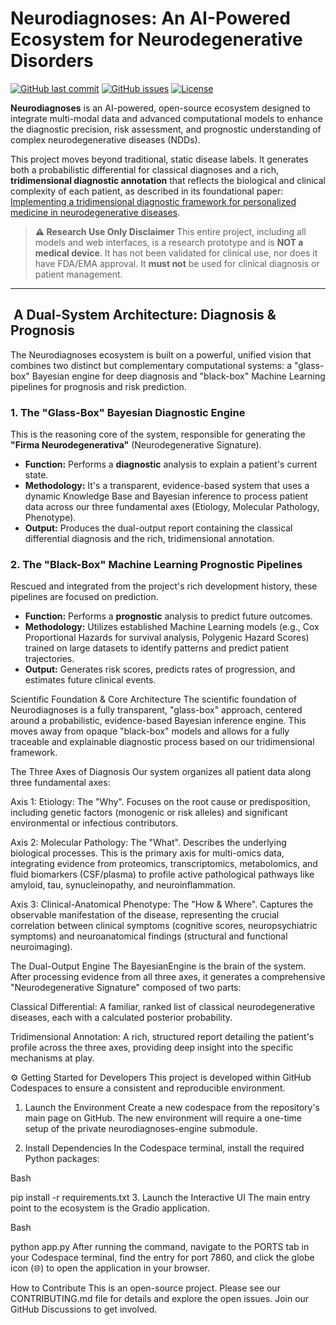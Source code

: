 # Neurodiagnoses: An AI-Powered Ecosystem for Neurodegenerative Disorders

[![GitHub last commit](https://img.shields.io/github/last-commit/Fundacion-de-Neurociencias/neurodiagnoses)](https://github.com/Fundacion-de-Neurociencias/neurodiagnoses/commits/main)
[![GitHub issues](https://img.shields.io/github/issues/Fundacion-de-Neurociencias/neurodiagnoses)](https://github.com/Fundacion-de-Neurociencias/neurodiagnoses/issues)
[![License](https://img.shields.io/github/license/Fundacion-de-Neurociencias/neurodiagnoses)](LICENSE)

**Neurodiagnoses** is an AI-powered, open-source ecosystem designed to integrate multi-modal data and advanced computational models to enhance the diagnostic precision, risk assessment, and prognostic understanding of complex neurodegenerative diseases (NDDs).

This project moves beyond traditional, static disease labels. It generates both a probabilistic differential for classical diagnoses and a rich, **tridimensional diagnostic annotation** that reflects the biological and clinical complexity of each patient, as described in its foundational paper: [Implementing a tridimensional diagnostic framework for personalized medicine in neurodegenerative diseases](https://doi.org/10.1002/alz.14591).

> **⚠️ Research Use Only Disclaimer**
> This entire project, including all models and web interfaces, is a research prototype and is **NOT a medical device**. It has not been validated for clinical use, nor does it have FDA/EMA approval. It **must not** be used for clinical diagnosis or patient management.

---

## ️ A Dual-System Architecture: Diagnosis & Prognosis
The Neurodiagnoses ecosystem is built on a powerful, unified vision that combines two distinct but complementary computational systems: a "glass-box" Bayesian engine for deep diagnosis and "black-box" Machine Learning pipelines for prognosis and risk prediction.

### 1. The "Glass-Box" Bayesian Diagnostic Engine
This is the reasoning core of the system, responsible for generating the **"Firma Neurodegenerativa"** (Neurodegenerative Signature).
- **Function:** Performs a **diagnostic** analysis to explain a patient's current state.
- **Methodology:** It's a transparent, evidence-based system that uses a dynamic Knowledge Base and Bayesian inference to process patient data across our three fundamental axes (Etiology, Molecular Pathology, Phenotype).
- **Output:** Produces the dual-output report containing the classical differential diagnosis and the rich, tridimensional annotation.

### 2. The "Black-Box" Machine Learning Prognostic Pipelines
Rescued and integrated from the project's rich development history, these pipelines are focused on prediction.
- **Function:** Performs a **prognostic** analysis to predict future outcomes.
- **Methodology:** Utilizes established Machine Learning models (e.g., Cox Proportional Hazards for survival analysis, Polygenic Hazard Scores) trained on large datasets to identify patterns and predict patient trajectories.
- **Output:** Generates risk scores, predicts rates of progression, and estimates future clinical events.

Scientific Foundation & Core Architecture
The scientific foundation of Neurodiagnoses is a fully transparent, "glass-box" approach, centered around a probabilistic, evidence-based Bayesian inference engine. This moves away from opaque "black-box" models and allows for a fully traceable and explainable diagnostic process based on our tridimensional framework.

The Three Axes of Diagnosis
Our system organizes all patient data along three fundamental axes:

Axis 1: Etiology: The "Why". Focuses on the root cause or predisposition, including genetic factors (monogenic or risk alleles) and significant environmental or infectious contributors.

Axis 2: Molecular Pathology: The "What". Describes the underlying biological processes. This is the primary axis for multi-omics data, integrating evidence from proteomics, transcriptomics, metabolomics, and fluid biomarkers (CSF/plasma) to profile active pathological pathways like amyloid, tau, synucleinopathy, and neuroinflammation.

Axis 3: Clinical-Anatomical Phenotype: The "How & Where". Captures the observable manifestation of the disease, representing the crucial correlation between clinical symptoms (cognitive scores, neuropsychiatric symptoms) and neuroanatomical findings (structural and functional neuroimaging).

The Dual-Output Engine
The BayesianEngine is the brain of the system. After processing evidence from all three axes, it generates a comprehensive "Neurodegenerative Signature" composed of two parts:

Classical Differential: A familiar, ranked list of classical neurodegenerative diseases, each with a calculated posterior probability.

Tridimensional Annotation: A rich, structured report detailing the patient's profile across the three axes, providing deep insight into the specific mechanisms at play.

⚙️ Getting Started for Developers
This project is developed within GitHub Codespaces to ensure a consistent and reproducible environment.

1. Launch the Environment
Create a new codespace from the repository's main page on GitHub. The new environment will require a one-time setup of the private neurodiagnoses-engine submodule.

2. Install Dependencies
In the Codespace terminal, install the required Python packages:

Bash

pip install -r requirements.txt
3. Launch the Interactive UI
The main entry point to the ecosystem is the Gradio application.

Bash

python app.py
After running the command, navigate to the PORTS tab in your Codespace terminal, find the entry for port 7860, and click the globe icon (🌐) to open the application in your browser.

How to Contribute
This is an open-source project. Please see our CONTRIBUTING.md file for details and explore the open issues. Join our GitHub Discussions to get involved.
